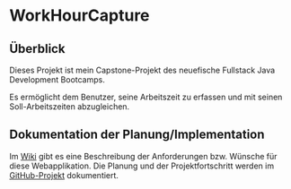 # WorkHourCapture

## Überblick

Dieses Projekt ist mein Capstone-Projekt des neuefische Fullstack Java Development Bootcamps.

Es ermöglicht dem Benutzer, seine Arbeitszeit zu erfassen und mit seinen Soll-Arbeitszeiten abzugleichen.

## Dokumentation der Planung/Implementation

Im [Wiki](https://github.com/CarstenKremser/workhourcapture/wiki) gibt es eine Beschreibung der Anforderungen bzw. Wünsche für diese Webapplikation. Die Planung und der Projektfortschritt werden im [GitHub-Projekt](https://github.com/users/CarstenKremser/projects/1) dokumentiert.
